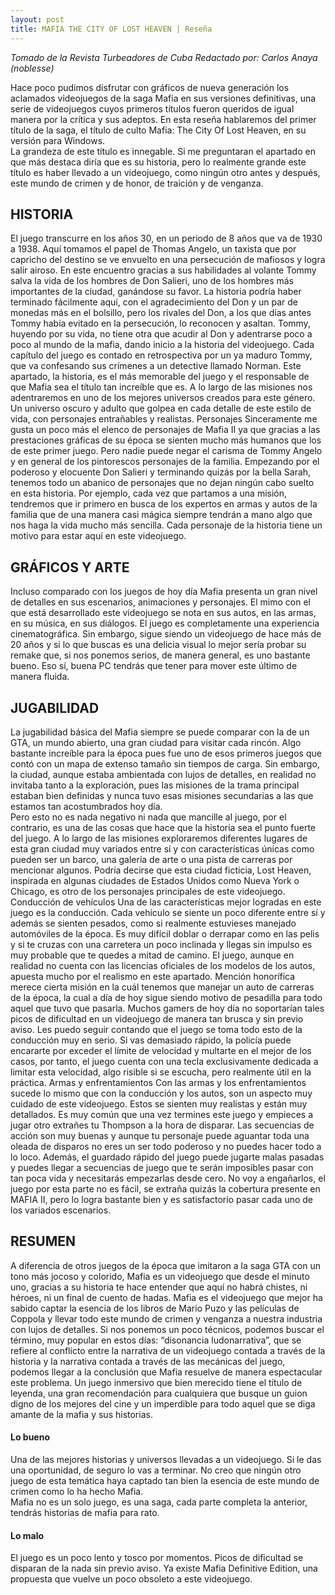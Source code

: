 ```yaml
---
layout: post
title: MAFIA THE CITY OF LOST HEAVEN | Reseña
---
```

*Tomado de la Revista Turbeadores de Cuba Redactado por: Carlos Anaya (noblesse)*


Hace poco pudimos disfrutar con gráficos de nueva generación los aclamados videojuegos de la saga Mafia en sus versiones definitivas, una serie de videojuegos cuyos primeros títulos fueron queridos de igual manera por la crítica y sus adeptos. 
En esta reseña hablaremos del primer título de la saga, el título de culto Mafia: The City Of Lost Heaven, en su versión para Windows.  
La grandeza de este título es innegable. Si me preguntaran el apartado en que más destaca diría que es su historia, pero lo realmente grande este título es haber llevado a un videojuego, como ningún otro antes y después, este mundo de crimen y de honor, de traición y de venganza.
## HISTORIA
El juego transcurre en los años 30, en un periodo de 8 años que va de 1930 a 1938.
Aquí tomamos el papel de Thomas Angelo, un taxista que por capricho del destino se ve envuelto en una persecución de mafiosos y logra salir airoso.
En este encuentro gracias a sus habilidades al volante Tommy salva la vida de los hombres de Don Salieri, uno de los hombres más importantes de la ciudad, ganándose su favor.
La historia podría haber terminado fácilmente aquí, con el agradecimiento del Don y un par de monedas más en el bolsillo, pero los rivales del Don, a los que días antes Tommy había evitado en la persecución, lo reconocen y asaltan.
Tommy, huyendo por su vida, no tiene otra que acudir al Don y adentrarse poco a poco al mundo de la mafia, dando inicio a la historia del videojuego.
Cada capítulo del juego es contado en retrospectiva por un ya maduro Tommy, que va confesando sus crímenes a un detective llamado Norman. 
Este apartado, la historia, es el más memorable del juego y el responsable de que Mafia sea el título tan increíble que es. A lo largo de las misiones nos adentraremos en uno de los mejores universos creados para este género. 
Un universo oscuro y adulto que golpea en cada detalle de este estilo de vida, con personajes entrañables y realistas. 
Personajes
Sinceramente me gusta un poco más el elenco de personajes de Mafia II ya que gracias a las prestaciones gráficas de su época se sienten mucho más humanos que los de este primer juego. Pero nadie puede negar el carisma de Tommy Angelo y en general de los pintorescos personajes de la familia.
Empezando por el poderoso y elocuente Don Salieri y terminando quizás por la bella Sarah, tenemos todo un abanico de personajes que no dejan ningún cabo suelto en esta historia.
Por ejemplo, cada vez que partamos a una misión, tendremos que ir primero en busca de los expertos en armas y autos de la familia que de una manera casi mágica siempre tendrán a mano algo que nos haga la vida mucho más sencilla. Cada personaje de la historia tiene un motivo para estar aquí en este videojuego. 
## GRÁFICOS Y ARTE
Incluso comparado con los juegos de hoy día Mafia presenta un gran nivel de detalles en sus escenarios, animaciones y personajes. El mimo con el que está desarrollado este videojuego se nota en sus autos, en las armas, en su música, en sus diálogos. El juego es completamente una experiencia cinematográfica. 
Sin embargo, sigue siendo un videojuego de hace más de 20 años y si lo que buscas es una delicia visual lo mejor sería probar su remake que, si nos ponemos serios, de manera general, es uno bastante bueno. Eso sí, buena PC tendrás que tener para mover este último de manera fluida.
 
## JUGABILIDAD
La jugabilidad básica del Mafia siempre se puede comparar con la de un GTA, un mundo abierto, una gran ciudad para visitar cada rincón. Algo bastante increíble para la época pues fue uno de esos primeros juegos que contó con un mapa de extenso tamaño sin tiempos de carga.
Sin embargo, la ciudad, aunque estaba ambientada con lujos de detalles, en realidad no invitaba tanto a la exploración, pues las misiones de la trama principal estaban bien definidas y nunca tuvo esas misiones secundarias a las que estamos tan acostumbrados hoy día.  
Pero esto no es nada negativo ni nada que mancille al juego, por el contrario, es una de las cosas que hace que la historia sea el punto fuerte del juego.
A lo largo de las misiones exploraremos diferentes lugares de esta gran ciudad muy variados entre sí y con características únicas como pueden ser un barco, una galería de arte o una pista de carreras por mencionar algunos.
Podría decirse que esta ciudad ficticia, Lost Heaven, inspirada en algunas ciudades de Estados Unidos como Nueva York o Chicago, es otro de los personajes principales de este videojuego. 
Conducción de vehículos
Una de las características mejor logradas en este juego es la conducción. Cada vehículo se siente un poco diferente entre sí y además se sienten pesados, como si realmente estuvieses manejado automóviles de la época. Es muy difícil doblar o derrapar como en las pelis y si te cruzas con una carretera un poco inclinada y llegas sin impulso es muy probable que te quedes a mitad de camino. 
El juego, aunque en realidad no cuenta con las licencias oficiales de los modelos de los autos, apuesta mucho por el realismo en este apartado.
Mención honorífica merece cierta misión en la cuál tenemos que manejar un auto de carreras de la época, la cual a día de hoy sigue siendo motivo de pesadilla para todo aquel que tuvo que pasarla. Muchos gamers de hoy día no soportarían tales picos de dificultad en un videojuego de manera tan brusca y sin previo aviso.
Les puedo seguir contando que el juego se toma todo esto de la conducción muy en serio. Si vas demasiado rápido, la policía puede encararte por exceder el límite de velocidad y multarte en el mejor de los casos, por tanto, el juego cuenta con una tecla exclusivamente dedicada a limitar esta velocidad, algo risible si se escucha, pero realmente útil en la práctica.
Armas y enfrentamientos
Con las armas y los enfrentamientos sucede lo mismo que con la conducción y los autos, son un aspecto muy cuidado de este videojuego. Estos se sienten muy realistas y están muy detallados. Es muy común que una vez termines este juego y empieces a jugar otro extrañes tu Thompson a la hora de disparar.
Las secuencias de acción son muy buenas y aunque tu personaje puede aguantar toda una oleada de disparos no eres un ser todo poderoso y no puedes hacer todo a lo loco.
Además, el guardado rápido del juego puede jugarte malas pasadas y puedes llegar a secuencias de juego que te serán imposibles pasar con tan poca vida y necesitarás empezarlas desde cero. 
No voy a engañarlos, el juego por esta parte no es fácil, se extraña quizás la cobertura presente en MAFIA II, pero lo logra bastante bien y es satisfactorio pasar cada uno de los variados escenarios.

## RESUMEN
A diferencia de otros juegos de la época que imitaron a la saga GTA con un tono más jocoso y colorido, Mafia es un videojuego que desde el minuto uno, gracias a su historia te hace entender que aquí no habrá chistes, ni héroes, ni un final de cuento de hadas.  Mafia es el videojuego que mejor ha sabido captar la esencia de los libros de Mario Puzo y las películas de Coppola y llevar todo este mundo de crimen y venganza a nuestra industria con lujos de detalles.
Si nos ponemos un poco técnicos, podemos buscar el término, muy popular en estos días: “disonancia ludonarrativa”, que se refiere al conflicto entre la narrativa de un videojuego contada a través de la historia y la narrativa contada a través de las mecánicas del juego, podemos llegar a la conclusión que Mafia resuelve de manera espectacular este problema.
Un juego inmersivo que bien merecido tiene el título de leyenda, una gran recomendación para cualquiera que busque un guion digno de los mejores del cine y un imperdible para todo aquel que se diga amante de la mafia y sus historias.

#### Lo bueno 
Una de las mejores historias y universos llevadas a un videojuego. Si le das una oportunidad, de seguro lo vas a terminar.
No creo que ningún otro juego de esta temática haya captado tan bien la esencia de este mundo de crimen como lo ha hecho Mafia.  
Mafia no es un solo juego, es una saga, cada parte completa la anterior, tendrás historias de mafia para rato.
#### Lo malo 
El juego es un poco lento y tosco por momentos. Picos de dificultad se disparan de la nada sin previo aviso.
Ya existe Mafia Definitive Edition, una propuesta que vuelve un poco obsoleto a este videojuego.

